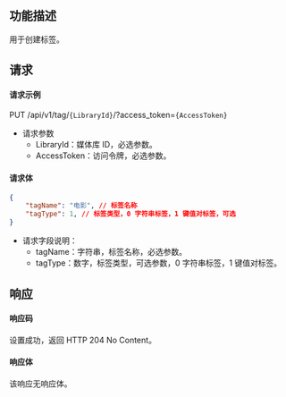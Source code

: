 ## 功能描述

用于创建标签。

## 请求

#### 请求示例

PUT /api/v1/tag/`{LibraryId}`/?access_token=`{AccessToken}`

- 请求参数
    - LibraryId：媒体库 ID，必选参数。
    - AccessToken：访问令牌，必选参数。

#### 请求体

```json
{
    "tagName": "电影", // 标签名称
    "tagType": 1, // 标签类型，0 字符串标签，1 键值对标签，可选
}
```

- 请求字段说明：
    - tagName：字符串，标签名称，必选参数。
    - tagType：数字，标签类型，可选参数，0 字符串标签，1 键值对标签。

## 响应

#### 响应码

设置成功，返回 HTTP 204 No Content。

#### 响应体

该响应无响应体。
